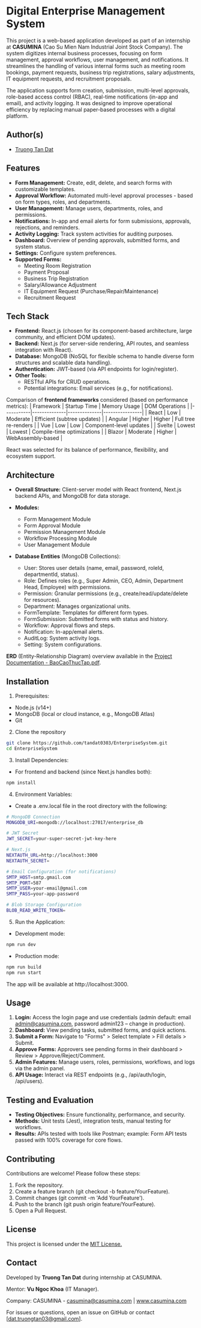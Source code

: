 
# Digital Enterprise Management System
This project is a web-based application developed as part of an internship at **CASUMINA** (Cao Su Mien Nam Industrial Joint Stock Company). The system digitizes internal business processes, focusing on form management, approval workflows, user management, and notifications. It streamlines the handling of various internal forms such as meeting room bookings, payment requests, business trip registrations, salary adjustments, IT equipment requests, and recruitment proposals.

The application supports form creation, submission, multi-level approvals, role-based access control (RBAC), real-time notifications (in-app and email), and activity logging. It was designed to improve operational efficiency by replacing manual paper-based processes with a digital platform.
    


## Author(s)
- [Truong Tan Dat](https://github.com/tandat0303)
## Features
- **Form Management:** Create, edit, delete, and search forms with customizable templates.
- **Approval Workflow:** Automated multi-level approval processes - based on form types, roles, and departments.
- **User Management:** Manage users, departments, roles, and permissions.
- **Notifications:** In-app and email alerts for form submissions, approvals, rejections, and reminders.
- **Activity Logging:** Track system activities for auditing purposes.
- **Dashboard:** Overview of pending approvals, submitted forms, and system status.
- **Settings:** Configure system preferences.
- **Supported Forms:**
    + Meeting Room Registration
    + Payment Proposal
    + Business Trip Registration
    + Salary/Allowance Adjustment
    + IT Equipment Request (Purchase/Repair/Maintenance)
    + Recruitment Request


## Tech Stack
- **Frontend:** React.js (chosen for its component-based architecture, large community, and efficient DOM updates).
- **Backend:** Next.js (for server-side rendering, API routes, and seamless integration with React).
- **Database:** MongoDB (NoSQL for flexible schema to handle diverse form structures and scalable data handling).
- **Authentication:** JWT-based (via API endpoints for login/register).
- **Other Tools:**
  - RESTful APIs for CRUD operations.
  - Potential integrations: Email services (e.g., for notifications).

Comparison of **frontend frameworks** considered (based on performance metrics):
| Framework | Startup Time | Memory Usage | DOM Operations |
|-----------|--------------|--------------|----------------|
| React     | Low          | Moderate     | Efficient (subtree updates) |
| Angular   | Higher       | Higher       | Full tree re-renders |
| Vue       | Low          | Low          | Component-level updates |
| Svelte    | Lowest       | Lowest       | Compile-time optimizations |
| Blazor    | Moderate     | Higher       | WebAssembly-based |


React was selected for its balance of performance, flexibility, and ecosystem support.


## Architecture
- **Overall Structure:** Client-server model with React frontend, Next.js backend APIs, and MongoDB for data storage.
- **Modules:**
    + Form Management Module
    + Form Approval Module
    + Permission Management Module
    + Workflow Processing Module
    + User Management Module

- **Database Entities** (MongoDB Collections):
    + User: Stores user details (name, email, password, roleId, departmentId, status).
    + Role: Defines roles (e.g., Super Admin, CEO, Admin, Department Head, Employee) with permissions.
    + Permission: Granular permissions (e.g., create/read/update/delete for resources).
    + Department: Manages organizational units.
    + FormTemplate: Templates for different form types.
    + FormSubmission: Submitted forms with status and history.
    + Workflow: Approval flows and steps.
    + Notification: In-app/email alerts.
    + AuditLog: System activity logs.
    + Setting: System configurations.

**ERD** (Entity-Relationship Diagram) overview available in the [Project Documentation - BaoCaoThucTap.pdf](https://github.com/tandat0303/EnterpriseSystem/BaoCaoThucTap.pdf).
## Installation
1. Prerequisites:
- Node.js (v14+)
- MongoDB (local or cloud instance, e.g., MongoDB Atlas)
- Git

2. Clone the repository
```bash
git clone https://github.com/tandat0303/EnterpriseSystem.git
cd EnterpriseSystem
```

3. Install Dependencies:
- For frontend and backend (since Next.js handles both):
```bash
npm install
```

4. Environment Variables:
- Create a .env.local file in the root directory with the following:
```bash
# MongoDB Connection
MONGODB_URI=mongodb://localhost:27017/enterprise_db

# JWT Secret
JWT_SECRET=your-super-secret-jwt-key-here

# Next.js
NEXTAUTH_URL=http://localhost:3000
NEXTAUTH_SECRET=

# Email Configuration (for notifications)
SMTP_HOST=smtp.gmail.com
SMTP_PORT=587
SMTP_USER=your-email@gmail.com
SMTP_PASS=your-app-password

# Blob Storage Configuration
BLOB_READ_WRITE_TOKEN=
```
5. Run the Application:
- Development mode:
```bash
npm run dev
```

- Production mode:
```bash
npm run build
npm run start
```

The app will be available at http://localhost:3000.
    
## Usage
1. **Login:** Access the login page and use credentials (admin default: email admin@casumina.com, password admin123 – change in production).
2. **Dashboard:** View pending tasks, submitted forms, and quick actions.
3. **Submit a Form:** Navigate to "Forms" > Select template > Fill details > Submit.
4. **Approve Forms:** Approvers see pending forms in their dashboard > Review > Approve/Reject/Comment.
5. **Admin Features:** Manage users, roles, permissions, workflows, and logs via the admin panel.
6. **API Usage:** Interact via REST endpoints (e.g., /api/auth/login, /api/users).


## Testing and Evaluation
- **Testing Objectives:** Ensure functionality, performance, and security.
- **Methods:** Unit tests (Jest), integration tests, manual testing for workflows.
- **Results:** APIs tested with tools like Postman; example: Form API tests passed with 100% coverage for core flows.
## Contributing
Contributions are welcome! Please follow these steps:
1. Fork the repository.
2. Create a feature branch (git checkout -b feature/YourFeature).
3. Commit changes (git commit -m 'Add YourFeature').
4. Push to the branch (git push origin feature/YourFeature).
5. Open a Pull Request.


## License
This project is licensed under the [MIT License.](https://choosealicense.com/licenses/mit/)


## Contact
Developed by **Truong Tan Dat** during internship at CASUMINA.

Mentor: **Vu Ngoc Khoa** (IT Manager).

Company: CASUMINA - casumina@casumina.com | www.casumina.com

For issues or questions, open an issue on GitHub or contact [dat.truongtan03@gmail.com].